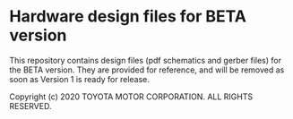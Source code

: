 # Hardware design files for BETA version

This repository contains design files (pdf schematics and gerber files) for the BETA version.
They are provided for reference, and will be removed as soon as Version 1 is ready for release.

Copyright (c) 2020 TOYOTA MOTOR CORPORATION. ALL RIGHTS RESERVED.